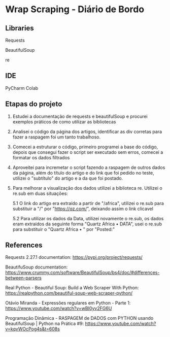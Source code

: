 # Wrap Scraping - Diário de Bordo

## Libraries

Requests

BeautifulSoup

re
## IDE

PyCharm
Colab

## Etapas do projeto

1. Estudei a documentação de requests e beautifulSoup e procurei exemplos práticos de como utilizar as bibliotecas

1. Analisei o código da página dos artigos, identificar as div corretas para fazer a raspagem foi um tanto trabalhoso.

1. Comecei a estruturar o código, primeiro programei a base do código, depois que consegui fazer o script ser executado sem erros, comecei a formatar os dados filtrados

1. Aproveitei para incremetar o script fazendo a raspagem de outros dados da página, além do título do artigo e do link que foi pedido no teste, utilizei o "subtítulo" do artigo e a da que foi postado.

1. Para melhorar a visualização dos dados utilizei a biblioteca re. Utilizei o re.sub em duas situações:

    5.1 O link do artigo era extraído a partir de "/africa", utilizei o re.sub para substituir a "/" por "https://qz.com/", deixando assim o link clicavel

    5.2  Para utilizar os dados da Data, utilizei novamente o re.sub, os dados eram extraídos da seguinte forma "Quartz Africa • DATA", usei o re.sub para substituir o "Quartz       Africa • " por "Posted:"

## References 
Requests 2.27.1 documentation:
https://pypi.org/project/requests/

BeautifuSoup documentation:
https://www.crummy.com/software/BeautifulSoup/bs4/doc/#differences-between-parsers

Real Python - Beautiful Soup: Build a Web Scraper With Python:
https://realpython.com/beautiful-soup-web-scraper-python/

Otávio Miranda - Expressões regulares em Python - Parte 1:
https://www.youtube.com/watch?v=wBI0yv2FG6U

Programação Dinâmica - RASPAGEM de DADOS com PYTHON usando BeautifulSoup | Python na Prática #9:
https://www.youtube.com/watch?v=kqvWOcPog4s&t=608s


 
